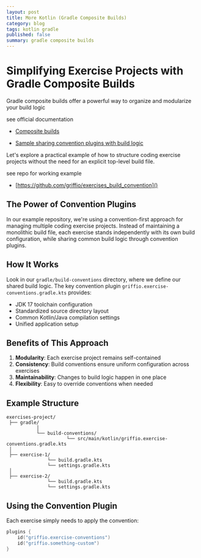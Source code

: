 ```yaml
---
layout: post
title: More Kotlin (Gradle Composite Builds)
category: blog
tags: kotlin gradle 
published: false
summary: gradle composite builds
---
```


# Simplifying Exercise Projects with Gradle Composite Builds

Gradle composite builds offer a powerful way to organize and modularize your build logic 

see official documentation

* [Composite builds](https://docs.gradle.org/current/userguide/composite_builds.html)

* [Sample sharing convention plugins with build logic](https://docs.gradle.org/current/samples/sample_sharing_convention_plugins_with_build_logic.html)

Let's explore a practical example of how to structure coding exercise projects without the need for an explicit top-level build file.

see repo for working example

* [https://github.com/griffio/exercises_build_convention]()

## The Power of Convention Plugins

In our example repository, we're using a convention-first approach for managing multiple coding exercise projects.
Instead of maintaining a monolithic build file, each exercise stands independently with its own build configuration, while sharing common build logic through convention plugins.

## How It Works

Look in our `gradle/build-conventions` directory, where we define our shared build logic. The key convention plugin `griffio.exercise-conventions.gradle.kts` provides:

- JDK 17 toolchain configuration
- Standardized source directory layout
- Common Kotlin/Java compilation settings
- Unified application setup

## Benefits of This Approach

1. **Modularity**: Each exercise project remains self-contained
2. **Consistency**: Build conventions ensure uniform configuration across exercises
3. **Maintainability**: Changes to build logic happen in one place
4. **Flexibility**: Easy to override conventions when needed

## Example Structure

```
exercises-project/
 ├── gradle/
           │
           └── build-conventions/
                      └── src/main/kotlin/griffio.exercise-conventions.gradle.kts
 │
 ├── exercise-1/
               └── build.gradle.kts
               └── settings.gradle.kts
 │
 ├── exercise-2/
               └── build.gradle.kts
               └── settings.gradle.kts
```

## Using the Convention Plugin

Each exercise simply needs to apply the convention:

```kotlin
plugins {
    id("griffio.exercise-conventions")
    id("griffio.something-custom")
}
```

